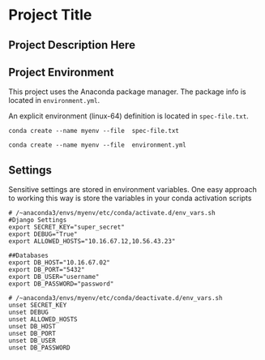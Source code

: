 # Project Title
## Project Description Here

## Project Environment

This project uses the Anaconda package manager. The package info is located in `environment.yml`.

An explicit environment (linux-64) definition is located in `spec-file.txt`.

`conda create --name myenv --file  spec-file.txt`

`conda create --name myenv --file  environment.yml`

## Settings

Sensitive settings are stored in environment variables. One easy approach to working this way is store the variables 
in your conda activation scripts

```
# /~anaconda3/envs/myenv/etc/conda/activate.d/env_vars.sh
#Django Settings
export SECRET_KEY="super_secret"
export DEBUG="True"
export ALLOWED_HOSTS="10.16.67.12,10.56.43.23"

##Databases
export DB_HOST="10.16.67.02"
export DB_PORT="5432"
export DB_USER="username"
export DB_PASSWORD="password"
```

```
# /~anaconda3/envs/myenv/etc/conda/deactivate.d/env_vars.sh
unset SECRET_KEY
unset DEBUG
unset ALLOWED_HOSTS
unset DB_HOST
unset DB_PORT
unset DB_USER
unset DB_PASSWORD

```

